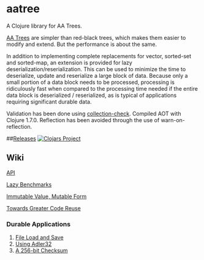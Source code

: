 # aatree

A Clojure library for AA Trees.

[AA Trees](https://en.wikipedia.org/wiki/AA_tree) 
are simpler than red-black trees,
which makes them easier to modify and extend.
But the performance is about the same.

In addition to implementing complete replacements for vector, sorted-set 
and sorted-map, an extension is
provided for lazy deserialization/reserialization.
This can be used to minimize the time to deserialize, update and reserialize
a large block of data. Because only a small portion of a data block
needs to be processed, processing is ridiculously fast when compared to
the processing time needed if the entire data block is deserialized / reserialized,
as is typical of applications requiring significant durable data.

Validation has been done using 
[collection-check](https://github.com/ztellman/collection-check).
Compiled AOT with Clojure 1.7.0. Reflection has been avoided through the
use of warn-on-reflection.

##[Releases](https://github.com/laforge49/aatree/releases)
[![Clojars Project](http://clojars.org/aatree/latest-version.svg)](http://clojars.org/aatree)

## Wiki

[API](https://github.com/laforge49/aatree/wiki/API)

[Lazy Benchmarks](https://github.com/laforge49/aatree/wiki/Lazy-Benchmarks)

[Immutable Value, Mutable Form](https://github.com/laforge49/aatree/wiki/Immutable-Value,-Mutable-Form)

[Towards Greater Code Reuse](https://github.com/laforge49/aatree/wiki/Towards-Greater-Code-Reuse)

### Durable Applications
1. [File Load and Save](https://github.com/laforge49/aatree/wiki/File-Load-and-Save)
1. [Using Adler32](https://github.com/laforge49/aatree/wiki/Using-Adler32)
1. [A 256-bit Checksum](https://github.com/laforge49/aatree/wiki/A-256-Bit-Checksum)